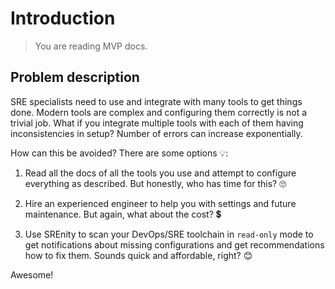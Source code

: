# Introduction

> You are reading MVP docs.

## Problem description

SRE specialists need to use and integrate with many tools to get things done. Modern tools are complex and configuring them correctly is not a trivial job. What if you integrate multiple tools with each of them having inconsistencies in setup? Number of errors can increase exponentially.

How can this be avoided? There are some options 💡:

1. Read all the docs of all the tools you use and attempt to configure everything as described. But honestly, who has time for this? 🙄

2. Hire an experienced engineer to help you with settings and future maintenance. But again, what about the cost? 💲

3. Use SREnity to scan your DevOps/SRE toolchain in `read-only` mode to get notifications about missing configurations and get recommendations how to fix them. Sounds quick and affordable, right? 😊

Awesome!
